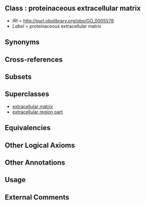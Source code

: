 
## Class : proteinaceous extracellular matrix

 * *IRI* = http://purl.obolibrary.org/obo/GO_0005578
 * *Label* = proteinaceous extracellular matrix

## Synonyms


## Cross-references


## Subsets


## Superclasses

 * [extracellular matrix](../../GO/12/GO_0031012.md)
 * [extracellular region part](../../GO/21/GO_0044421.md)

## Equivalencies


## Other Logical Axioms


## Other Annotations


## Usage


## External Comments

